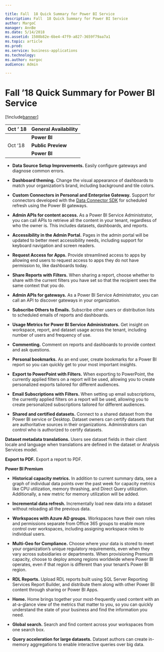 ```yaml
---

title: Fall  18 Quick Summary for Power BI Service
description: Fall  18 Quick Summary for Power BI Service
author: MargoC
manager: AnnBe
ms.date: 5/14/2018
ms.assetid: 1508b82e-6be4-47f9-a827-3659f79aa7a1
ms.topic: article
ms.prod: 
ms.service: business-applications
ms.technology: 
ms.author: margoc
audience: Admin

---
```

#  Fall ’18 Quick Summary for Power BI Service


[!include[banner](../../../includes/banner.md)]

| Oct ’ 18 | **General Availability** |
|----------|--------------------------|
|          | **Power BI**             |
| Oct ‘18  | **Public Preview**       |
|          | **Power BI**             |

-   **Data Source Setup Improvements.** Easily configure gateways and diagnose
    common errors.

-   **Dashboard theming.** Change the visual appearance of dashboards to match
    your organization’s brand, including background and tile colors.

-   **Custom Connectors in Personal and Enterprise Gateway.** Support for
    connectors developed with the [Data Connector
    SDK](https://github.com/Microsoft/DataConnectors) for scheduled refresh
    using the Power BI gateways.

-   **Admin APIs for content access.** As a Power BI Service Administrator, you
    can call APIs to retrieve all the content in your tenant, regardless of who
    the owner is. This includes datasets, dashboards, and reports.

-   **Accessibility in the Admin Portal.** Pages in the admin portal will be
    updated to better meet accessibility needs, including support for keyboard
    navigation and screen readers.

-   **Request Access for Apps.** Provide streamlined access to apps by allowing
    end users to request access to apps they do not have permission to, like
    dashboards today.

-   **Share Reports with Filters.** When sharing a report, choose whether to
    share with the current filters you have set so that the recipient sees the
    same context that you do.

-   **Admin APIs for gateways.** As a Power BI Service Administrator, you can
    call an API to discover gateways in your organization.

-   **Subscribe Others to Emails.** Subscribe other users or distribution lists
    to scheduled emails of reports and dashboards.

-   **Usage Metrics for Power BI Service Administrators.** Get insight on
    workspace, report, and dataset usage across the tenant, including number of
    users and frequency of use.

-   **Commenting.** Comment on reports and dashboards to provide context and ask
    questions.

-   **Personal bookmarks.** As an end user, create bookmarks for a Power BI
    report so you can quickly get to your most important insights.

-   **Export to PowerPoint with Filters.** When exporting to PowerPoint, the
    currently applied filters on a report will be used, allowing you to create
    personalized exports tailored for different audiences.

-   **Email Subscriptions with Filters.** When setting up email subscriptions,
    the currently applied filters on a report will be used, allowing you to
    create personalized subscriptions tailored for different audiences.

-   **Shared and certified datasets.** Connect to a shared dataset from the
    Power BI service or Desktop. Dataset owners can certify datasets that are
    authoritative sources in their organizations. Administrators can control who
    is authorized to certify datasets.

**Dataset metadata translations.** Users see dataset fields in their client
locale and language when translations are defined in the dataset or Analysis
Services model.

**Export to PDF.** Export a report to PDF.

**Power BI Premium**

-   **Historical capacity metrics.** In addition to current summary data, see a
    graph of individual data points over the past week for capacity metrics like
    CPU utilization, memory thrashing, and Direct Query utilization.
    Additionally, a new metric for memory utilization will be added.

-   **Incremental data refresh.** Incrementally load new data into a dataset
    without reloading all the previous data.

-   **Workspaces with Azure AD groups.** Workspaces have their own roles and
    permissions separate from Office 365 groups to enable more control over
    workspaces, including assigning workspace roles to individual users.

-   **Multi-Geo for Compliance.** Choose where your data is stored to meet your
    organization’s unique regulatory requirements, even when they vary across
    subsidiaries or departments. When provisioning Premium capacity, choose to
    deploy among regions worldwide where Power BI operates, even if that region
    is different than your tenant’s Power BI region.

-   **RDL Reports.** Upload RDL reports built using SQL Server Reporting
    Services Report Builder, and distribute them along with other Power BI
    content through sharing or Power BI Apps.

-   **Home.** Home brings together your most-frequently used content with an
    at-a-glance view of the metrics that matter to you, so you can quickly
    understand the state of your business and find the information you need.

-   **Global search.** Search and find content across your workspaces from one
    search box.

-   **Query acceleration for large datasets.** Dataset authors can create
    in-memory aggregations to enable interactive queries over big data.
